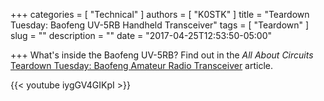 +++
categories = [ "Technical" ]
authors = [ "K0STK" ]
title = "Teardown Tuesday: Baofeng UV-5RB Handheld Transceiver"
tags = [ "Teardown" ]
slug = ""
description = ""
date = "2017-04-25T12:53:50-05:00"

+++
What's inside the Baofeng UV-5RB? Find out in the *All About Circuits*
[Teardown Tuesday: Baofeng Amateur Radio Transceiver](https://www.allaboutcircuits.com/news/teardown-tuesday-baofeng-amateur-radio-transceiver/)
article.

{{< youtube iygGV4GIKpI >}}
<!--more-->
